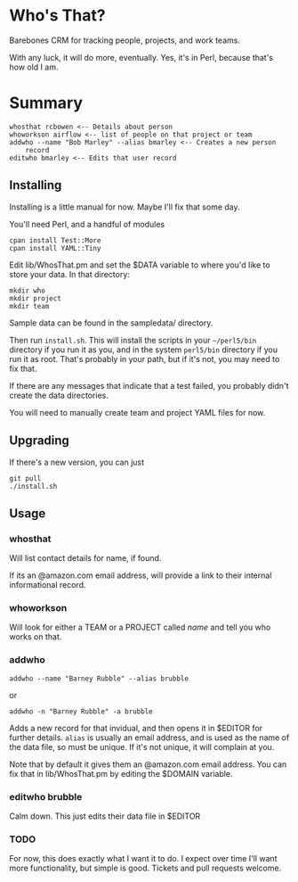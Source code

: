 # Who's That?

Barebones CRM for tracking people, projects, and work teams.

With any luck, it will do more, eventually. Yes, it's in Perl, because
that's how old I am.

# Summary

    whosthat rcbowen <-- Details about person
    whoworkson airflow <-- list of people on that project or team
    addwho --name "Bob Marley" --alias bmarley <-- Creates a new person
        record
    editwho bmarley <-- Edits that user record

## Installing

Installing is a little manual for now. Maybe I'll fix that some day.

You'll need Perl, and a handful of modules

    cpan install Test::More
    cpan install YAML::Tiny

Edit lib/WhosThat.pm and set the $DATA variable to where you'd like to
store your data. In that directory:

    mkdir who
    mkdir project
    mkdir team

Sample data can be found in the sampledata/ directory.

Then run `install.sh`.  This will install the scripts in your
`~/perl5/bin` directory if you run it as you, and in the system
`perl5/bin` directory if you run it as root. That's probably in your
path, but if it's not, you may need to fix that.

If there are any messages that indicate that a test
failed, you probably didn't create the data directories.


You will need to manually create team and project YAML files for now.

## Upgrading

If there's a new version, you can just

    git pull
    ./install.sh

## Usage

### whosthat <name>

Will list contact details for name, if found.

If its an @amazon.com email address, will provide a link to their
internal informational record.

### whoworkson <name>

Will look for either a TEAM or a PROJECT called *name* and tell you
who works on that.

### addwho

    addwho --name "Barney Rubble" --alias brubble

or

    addwho -n "Barney Rubble" -a brubble

Adds a new record for that invidual, and then opens it in $EDITOR for
further details. `alias` is usually an email address, and is used as the
name of the data file, so must be unique. If it's not unique, it will
complain at you.

Note that by default it gives them an @amazon.com email address. You can
fix that in lib/WhosThat.pm by editing the $DOMAIN variable.

### editwho brubble

Calm down. This just edits their data file in $EDITOR

### TODO

For now, this does exactly what I want it to do. I expect over time I'll
want more functionality, but simple is good. Tickets and pull requests
welcome.


